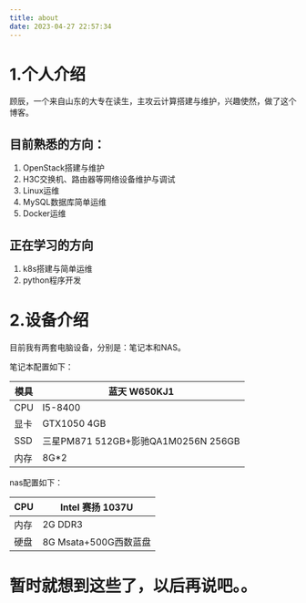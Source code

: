 ```yaml
---
title: about
date: 2023-04-27 22:57:34
---
```


# 1.个人介绍

顾辰，一个来自山东的大专在读生，主攻云计算搭建与维护，兴趣使然，做了这个博客。

## 目前熟悉的方向：

1. OpenStack搭建与维护
2. H3C交换机、路由器等网络设备维护与调试
3. Linux运维
4. MySQL数据库简单运维
5. Docker运维

## 正在学习的方向

1. k8s搭建与简单运维
2. python程序开发

# 2.设备介绍

目前我有两套电脑设备，分别是：笔记本和NAS。

笔记本配置如下：

| 模具 | 蓝天 W650KJ1                        |
| ---- | ----------------------------------- |
| CPU  | I5-8400                             |
| 显卡 | GTX1050 4GB                         |
| SSD  | 三星PM871 512GB+影驰QA1M0256N 256GB |
| 内存 | 8G*2                                |

nas配置如下：

| CPU  | Intel 赛扬 1037U      |
| ---- | --------------------- |
| 内存 | 2G DDR3               |
| 硬盘 | 8G Msata+500G西数蓝盘 |

# 暂时就想到这些了，以后再说吧。。
